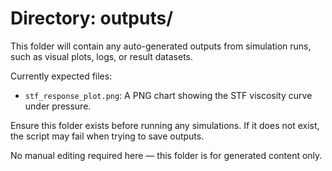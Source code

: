 # Directory: outputs/

This folder will contain any auto-generated outputs from simulation runs, such as visual plots, logs, or result datasets.

Currently expected files:
- `stf_response_plot.png`: A PNG chart showing the STF viscosity curve under pressure.

Ensure this folder exists before running any simulations. If it does not exist, the script may fail when trying to save outputs.

No manual editing required here — this folder is for generated content only.

